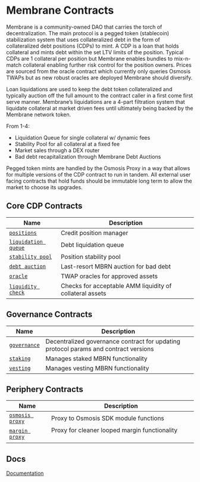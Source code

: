 
# Membrane Contracts

Membrane is a community-owned DAO that carries the torch of decentralization. The main protocol is a pegged token (stablecoin) stabilization system that uses collateralized debt in the form of collateralized debt positions (CDPs) to mint. A CDP is a loan that holds collateral and mints debt within the set LTV limits of the position. Typical CDPs are 1 collateral per position but Membrane enables bundles to mix-n-match collateral enabling further risk control for the position owners. Prices are sourced from the oracle contract which currently only queries Osmosis TWAPs but as new robust oracles are deployed Membrane should diversify.

Loan liquidations are used to keep the debt token collateralized and typically auction off the full amount to the contract caller in a first come first serve manner. Membrane’s liquidations are a 4-part filtration system that liquidate collateral at market driven fees until ultimately being backed by the Membrane network token. 

From 1-4: 
- Liquidation Queue for single collateral w/ dynamic fees 
- Stability Pool for all collateral at a fixed fee
- Market sales through a DEX router
- Bad debt recapitalization through Membrane Debt Auctions

Pegged token mints are handled by the Osmosis Proxy in a way that allows for multiple versions of the CDP contract to run in tandem. All external user facing contracts that hold funds should be immutable long term to allow the market to choose its upgrades. 

## Core CDP Contracts

| Name                                                       | Description                                  |
| ---------------------------------------------------------- | -------------------------------------------- |
| [`positions`](contracts/cdp)                               | Credit position manager                      |
| [`liquidation queue`](contracts/liq-queue)                   | Debt liquidation queue                       |
| [`stability pool`](contracts/stability-pool)               | Position stability pool                      |
| [`debt auction`](contracts/debt_auction)                   | Last-resort MBRN auction for bad debt        |
| [`oracle`](contracts/oracle)                               | TWAP oracles for approved assets             |
| [`liquidity check`](contracts/liquidity_check)             | Checks for acceptable AMM liquidity of collateral assets ‎ ‎  ‎ ‎ ‎ ‎ ‎ ‎ ‎ ‎ ‎ ‎ ‎ ‎ ‎ ‎ ‎ ‎ ‎ ‎ ‎ ‎ ‎ ‎ ‎ ‎ ‎ ‎ ‎‎ ‎ ‎ ‎ ‎ ‎ ‎ ‎ ‎ ‎ ‎ ‎ ‎ |

## Governance Contracts

| Name                                                       | Description                                  |
| ---------------------------------------------------------- | -------------------------------------------- |
| [`governance`](contracts/governance)                       | Decentralized governance contract for updating protocol params and contract versions |
| [`staking`](contracts/staking)                             | Manages staked MBRN functionality            |
| [`vesting`](contracts/vesting)                             | Manages vesting MBRN functionality           |

## Periphery Contracts

| Name                                                       | Description                                  |
| ---------------------------------------------------------- | -------------------------------------------- |
| [`osmosis proxy`](contracts/osmosis-proxy)                 | Proxy to Osmosis SDK module functions        |
| [`margin proxy`](contracts/margin-proxy)                   | Proxy for cleaner looped margin functionality    ‎ ‎  ‎ ‎ ‎ ‎ ‎ ‎ ‎ ‎ ‎ ‎ ‎ ‎ ‎ ‎ ‎ ‎ ‎ ‎ ‎ ‎ ‎ ‎ ‎ ‎ ‎ ‎ ‎‎ ‎ ‎ ‎ ‎ ‎ ‎ ‎ ‎ ‎ ‎ ‎ ‎  ‎ ‎  ‎ ‎ ‎ ‎ ‎ ‎ ‎ ‎ ‎ ‎ ‎ ‎ ‎ ‎ ‎ ‎ ‎ ‎ ‎  |


## Docs
[Documentation](https://membrane-finance.gitbook.io/membrane-docs/)
